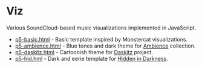 # Viz
Various SoundCloud-based music visualizations implemented in JavaScript.

- [p5-basic.html](p5-basic.html) - Basic template inspired by Monstercat visualizations.
- [p5-ambience.html](p5-ambience.html) - Blue tones and dark theme for [Ambience](http://ambience.ugotsta.com/) collection.
- [p5-daskitz.html](p5-daskitz.html) - Cartoonish theme for [Daskitz](http://daskitz.ugotsta.com/) project.
- [p5-hid.hml](p5-hid.hml) - Dark and eerie template for [Hidden in Darkness](http://hid.ugotsta.com/).
